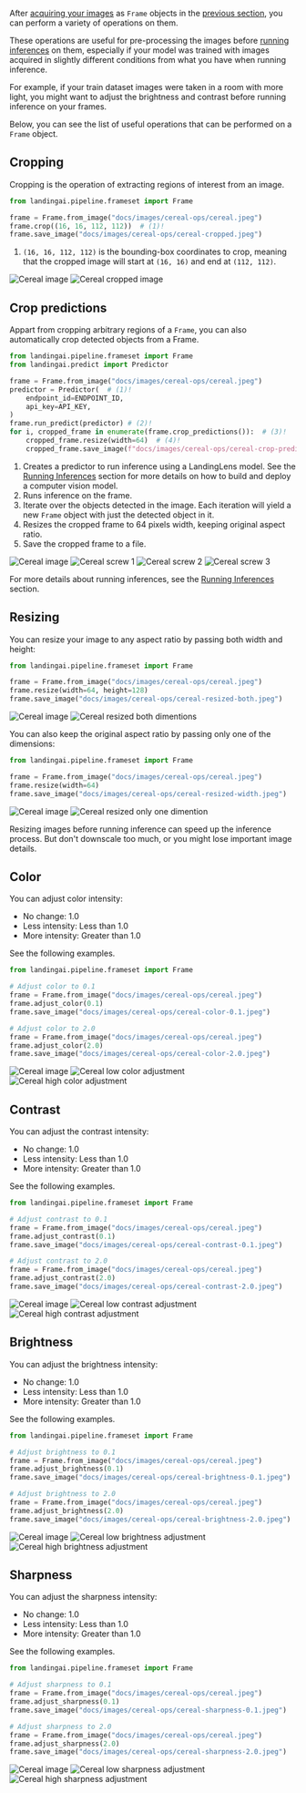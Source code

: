 After [acquiring your images](image-acquisition/image-acquisition.md) as `Frame` objects in the [previous section](image-acquisition/image-acquisition.md), you can perform a variety of operations on them.

These operations are useful for pre-processing the images before [running inferences](inferences/getting-started.md) on them, especially if your model was trained with images acquired in slightly different conditions from what you have when running inference.

For example, if your train dataset images were taken in a room with more light, you might want to adjust the brightness and contrast before running inference on your frames.

Below, you can see the list of useful operations that can be performed on a `Frame` object.

## Cropping

Cropping is the operation of extracting regions of interest from an image.

```python
from landingai.pipeline.frameset import Frame

frame = Frame.from_image("docs/images/cereal-ops/cereal.jpeg")
frame.crop((16, 16, 112, 112))  # (1)!
frame.save_image("docs/images/cereal-ops/cereal-cropped.jpeg")
```

1. `(16, 16, 112, 112)` is the bounding-box coordinates to crop, meaning that the cropped image will start at `(16, 16)` and end at `(112, 112)`.

![Cereal image](../images/cereal-ops/cereal.jpeg)
![Cereal cropped image](../images/cereal-ops/cereal-cropped.jpeg)


## Crop predictions

Appart from cropping arbitrary regions of a `Frame`, you can also automatically crop detected objects from a Frame.

```python
from landingai.pipeline.frameset import Frame
from landingai.predict import Predictor

frame = Frame.from_image("docs/images/cereal-ops/cereal.jpeg")
predictor = Predictor(  # (1)!
    endpoint_id=ENDPOINT_ID,
    api_key=API_KEY,
)
frame.run_predict(predictor) # (2)!
for i, cropped_frame in enumerate(frame.crop_predictions()):  # (3)!
    cropped_frame.resize(width=64)  # (4)!
    cropped_frame.save_image(f"docs/images/cereal-ops/cereal-crop-predictions-{i}.png") # (5)!
```

1. Creates a predictor to run inference using a LandingLens model. See the [Running Inferences](inferences/getting-started.md) section for more details on how to build and deploy a computer vision model.
2. Runs inference on the frame.
3. Iterate over the objects detected in the image. Each iteration will yield a new `Frame` object with just the detected object in it.
4. Resizes the cropped frame to 64 pixels width, keeping original aspect ratio.
5. Save the cropped frame to a file.


![Cereal image](../images/cereal-ops/cereal.jpeg)
![Cereal screw 1](../images/cereal-ops/cereal-crop-predictions-0.png)
![Cereal screw 2](../images/cereal-ops/cereal-crop-predictions-1.png)
![Cereal screw 3](../images/cereal-ops/cereal-crop-predictions-2.png)

For more details about running inferences, see the [Running Inferences](inferences/getting-started.md) section.

## Resizing

You can resize your image to any aspect ratio by passing both width and height:


```python
from landingai.pipeline.frameset import Frame

frame = Frame.from_image("docs/images/cereal-ops/cereal.jpeg")
frame.resize(width=64, height=128)
frame.save_image("docs/images/cereal-ops/cereal-resized-both.jpeg")
```

![Cereal image](../images/cereal-ops/cereal.jpeg)
![Cereal resized both dimentions](../images/cereal-ops/cereal-resized-both.jpeg)

You can also keep the original aspect ratio by passing only one of the dimensions:

```python
from landingai.pipeline.frameset import Frame

frame = Frame.from_image("docs/images/cereal-ops/cereal.jpeg")
frame.resize(width=64)
frame.save_image("docs/images/cereal-ops/cereal-resized-width.jpeg")
```

![Cereal image](../images/cereal-ops/cereal.jpeg)
![Cereal resized only one dimention](../images/cereal-ops/cereal-resized-width.jpeg)

Resizing images before running inference can speed up the inference process. But don't downscale too much, or you might lose important image details.

## Color

You can adjust color intensity:

- No change: 1.0
- Less intensity: Less than 1.0
- More intensity: Greater than 1.0

See the following examples.

```python
from landingai.pipeline.frameset import Frame

# Adjust color to 0.1
frame = Frame.from_image("docs/images/cereal-ops/cereal.jpeg")
frame.adjust_color(0.1)
frame.save_image("docs/images/cereal-ops/cereal-color-0.1.jpeg")

# Adjust color to 2.0
frame = Frame.from_image("docs/images/cereal-ops/cereal.jpeg")
frame.adjust_color(2.0)
frame.save_image("docs/images/cereal-ops/cereal-color-2.0.jpeg")
```

![Cereal image](../images/cereal-ops/cereal.jpeg)
![Cereal low color adjustment](../images/cereal-ops/cereal-color-0.1.jpeg)
![Cereal high color adjustment](../images/cereal-ops/cereal-color-2.0.jpeg)

## Contrast

You can adjust the contrast intensity:

- No change: 1.0
- Less intensity: Less than 1.0
- More intensity: Greater than 1.0

See the following examples.

```python
from landingai.pipeline.frameset import Frame

# Adjust contrast to 0.1
frame = Frame.from_image("docs/images/cereal-ops/cereal.jpeg")
frame.adjust_contrast(0.1)
frame.save_image("docs/images/cereal-ops/cereal-contrast-0.1.jpeg")

# Adjust contrast to 2.0
frame = Frame.from_image("docs/images/cereal-ops/cereal.jpeg")
frame.adjust_contrast(2.0)
frame.save_image("docs/images/cereal-ops/cereal-contrast-2.0.jpeg")
```


![Cereal image](../images/cereal-ops/cereal.jpeg)
![Cereal low contrast adjustment](../images/cereal-ops/cereal-contrast-0.1.jpeg)
![Cereal high contrast adjustment](../images/cereal-ops/cereal-contrast-2.0.jpeg)

## Brightness

You can adjust the brightness intensity:

- No change: 1.0
- Less intensity: Less than 1.0
- More intensity: Greater than 1.0

See the following examples.

```python
from landingai.pipeline.frameset import Frame

# Adjust brightness to 0.1
frame = Frame.from_image("docs/images/cereal-ops/cereal.jpeg")
frame.adjust_brightness(0.1)
frame.save_image("docs/images/cereal-ops/cereal-brightness-0.1.jpeg")

# Adjust brightness to 2.0
frame = Frame.from_image("docs/images/cereal-ops/cereal.jpeg")
frame.adjust_brightness(2.0)
frame.save_image("docs/images/cereal-ops/cereal-brightness-2.0.jpeg")
```


![Cereal image](../images/cereal-ops/cereal.jpeg)
![Cereal low brightness adjustment](../images/cereal-ops/cereal-brightness-0.1.jpeg)
![Cereal high brightness adjustment](../images/cereal-ops/cereal-brightness-2.0.jpeg)

## Sharpness

You can adjust the sharpness intensity:

- No change: 1.0
- Less intensity: Less than 1.0
- More intensity: Greater than 1.0

See the following examples.

```python
from landingai.pipeline.frameset import Frame

# Adjust sharpness to 0.1
frame = Frame.from_image("docs/images/cereal-ops/cereal.jpeg")
frame.adjust_sharpness(0.1)
frame.save_image("docs/images/cereal-ops/cereal-sharpness-0.1.jpeg")

# Adjust sharpness to 2.0
frame = Frame.from_image("docs/images/cereal-ops/cereal.jpeg")
frame.adjust_sharpness(2.0)
frame.save_image("docs/images/cereal-ops/cereal-sharpness-2.0.jpeg")
```


![Cereal image](../images/cereal-ops/cereal.jpeg)
![Cereal low sharpness adjustment](../images/cereal-ops/cereal-sharpness-0.1.jpeg)
![Cereal high sharpness adjustment](../images/cereal-ops/cereal-sharpness-2.0.jpeg)